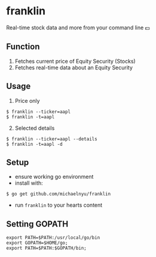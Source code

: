 # franklin
Real-time stock data and more from your command line 💵

## Function
1. Fetches current price of Equity Security (Stocks)
2. Fetches real-time data about an Equity Security

## Usage
1. Price only
```shell
$ franklin --ticker=aapl
$ franklin -t=aapl
```

2. Selected details
```shell
$ franklin --ticker=aapl --details
$ franklin -t=aapl -d
```

## Setup
- ensure working go environment
- install with:
```
$ go get github.com/michaelnyu/franklin
```
- run ```franklin``` to your hearts content

## Setting GOPATH
```shell
export PATH=$PATH:/usr/local/go/bin
export GOPATH=$HOME/go;
export PATH=$PATH:$GOPATH/bin;
```
